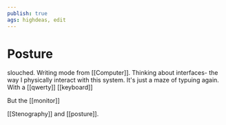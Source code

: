 ```yaml
---
publish: true
ags: highdeas, edit
---
```

# Posture
slouched. Writing mode from [[Computer]].
Thinking about interfaces- the way I physically interact with this system. It's just a maze of typuing again. With a [[qwerty]] [[keyboard]]

But the [[monitor]]

[[Stenography]] and [[posture]].
